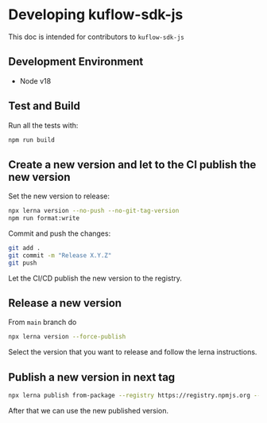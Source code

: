 # Developing kuflow-sdk-js

This doc is intended for contributors to `kuflow-sdk-js`

## Development Environment

- Node v18

## Test and Build

Run all the tests with:

```bash
npm run build
```

## Create a new version and let to the CI publish the new version

Set the new version to release:

```bash
npx lerna version --no-push --no-git-tag-version
npm run format:write
```

Commit and push the changes:

```bash
git add .
git commit -m "Release X.Y.Z"
git push
```

Let the CI/CD publish the new version to the registry.

## Release a new version

From `main` branch do

```bash
npx lerna version --force-publish
```

Select the version that you want to release and follow the lerna instructions.

## Publish a new version in next tag

```bash
npx lerna publish from-package --registry https://registry.npmjs.org --dist-tag next
```

After that we can use the new published version.
